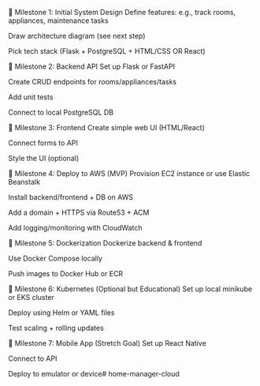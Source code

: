 🔹 Milestone 1: Initial System Design
 Define features: e.g., track rooms, appliances, maintenance tasks

 Draw architecture diagram (see next step)

 Pick tech stack (Flask + PostgreSQL + HTML/CSS OR React)

🔹 Milestone 2: Backend API
 Set up Flask or FastAPI

 Create CRUD endpoints for rooms/appliances/tasks

 Add unit tests

 Connect to local PostgreSQL DB

🔹 Milestone 3: Frontend
 Create simple web UI (HTML/React)

 Connect forms to API

 Style the UI (optional)

🔹 Milestone 4: Deploy to AWS (MVP)
 Provision EC2 instance or use Elastic Beanstalk

 Install backend/frontend + DB on AWS

 Add a domain + HTTPS via Route53 + ACM

 Add logging/monitoring with CloudWatch

🔹 Milestone 5: Dockerization
 Dockerize backend & frontend

 Use Docker Compose locally

 Push images to Docker Hub or ECR

🔹 Milestone 6: Kubernetes (Optional but Educational)
 Set up local minikube or EKS cluster

 Deploy using Helm or YAML files

 Test scaling + rolling updates

🔹 Milestone 7: Mobile App (Stretch Goal)
 Set up React Native

 Connect to API

 Deploy to emulator or device# home-manager-cloud
